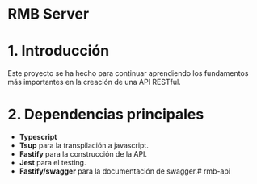# RMB Server

# 1. Introducción

Este proyecto se ha hecho para continuar aprendiendo los fundamentos más importantes en la creación
de una API RESTful.

# 2. Dependencias principales

- **Typescript**
- **Tsup** para la transpilación a javascript.
- **Fastify** para la construcción de la API.
- **Jest** para el testing.
- **Fastify/swagger** para la documentación de swagger.# rmb-api
